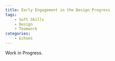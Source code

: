 ```yaml
---
title: Early Engagement in the Design Progress
tags:
    - Soft Skills
    - Design
    - Teamwork
categories:
    - Echoes
---
```

Work in Progress.